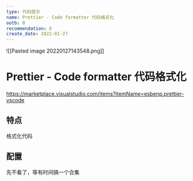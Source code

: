 ```yaml
---
type: 代码提示
name: Prettier - Code formatter 代码格式化
ootb: 0
recommendation: 8
create_date: 2022-01-27
---
```


![[Pasted image 20220127143548.png]]

# Prettier - Code formatter 代码格式化

https://marketplace.visualstudio.com/items?itemName=esbenp.prettier-vscode

## 特点

格式化代码

## 配置

先不看了，等有时间搞一个合集